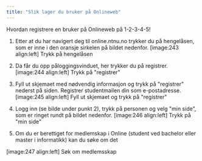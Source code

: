 ```yaml
---
title: "Slik lager du bruker på Onlineweb"
---
```


Hvordan registrere en bruker på Onlineweb på 1-2-3-4-5!

1. Etter at du har navigert deg til online.ntnu.no trykker du på hengelåsen, som er inne i den oransje sirkelen på bildet nedenfor.
[image:243 align:left]
    Trykk på hengelåsen

2. Da får du opp påloggingsvinduet, her trykker du på registrer.
[image:244 align:left]
    Trykk på "registrer"

3. Fyll ut skjemaet med nødvendig informasjon og trykk på "registrer" nederst på siden. Registrer studentmailen din som e-postadresse.
[image:245 align:left]
    Fyll ut skjemaet og trykk på "registrer"

4. Logg inn (se bilde under punkt 2), trykk på personen og velg "min side", som er ringet rundt på bildet nedenfor.
[image:246 align:left]
    Trykk på "min side"

5. Om du er berettiget for medlemskap i Online (student ved bachelor eller master i informatikk) kan du søke om det 


[image:247 align:left]
    Søk om medlemsskap
